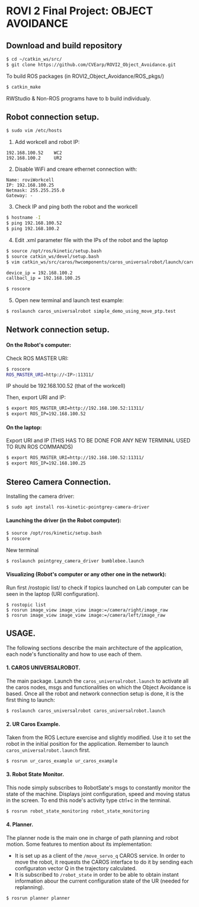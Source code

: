 # ROVI 2 Final Project: OBJECT AVOIDANCE

## Download and build repository

```sh
$ cd ~/catkin_ws/src/
$ git clone https://github.com/CVEarp/ROVI2_Object_Avoidance.git
```

To build ROS packages (in ROVI2\_Object\_Avoidance/ROS\_pkgs/)

```sh
$ catkin_make
```

RWStudio & Non-ROS programs have to b build individualy.

## Robot connection setup.

```sh
$ sudo vim /etc/hosts
```

1. Add workcell and robot IP:

```
192.168.100.52    WC2
192.168.100.2     UR2
```

2. Disable WiFi and creare ethernet connection with:

```
Name: roviWorkcell
IP: 192.168.100.25
Netmask: 255.255.255.0
Gateway: -
```

3. Check IP and ping both the robot and the workcell

```sh
$ hostname -I
$ ping 192.168.100.52
$ ping 192.168.100.2
```

4.  Edit .xml parameter file with the IPs of the robot and the laptop 

```sh
$ source /opt/ros/kinetic/setup.bash
$ source catkin_ws/devel/setup.bash
$ vim catkin_ws/src/caros/hwcomponents/caros_universalrobot/launch/caros_universalrobot_param.xml

device_ip = 192.168.100.2
callbacl_ip = 192.168.100.25

$ roscore
```
5. Open new terminal and launch test example:

```sh
$ roslaunch caros_universalrobot simple_demo_using_move_ptp.test
```

## Network connection setup.

#### On the Robot's computer:

Check ROS MASTER URI:

```sh
$ roscore
ROS_MASTER_URI=http://<IP>:11311/
```

IP should be 192.168.100.52 (that of the workcell)

Then, export URI and IP:

```sh
$ export ROS_MASTER_URI=http://192.168.100.52:11311/
$ export ROS_IP=192.168.100.52
```

#### On the laptop:

Export URI and IP (THIS HAS TO BE DONE FOR ANY NEW TERMINAL USED TO RUN ROS COMMANDS) 

```sh
$ export ROS_MASTER_URI=http://192.168.100.52:11311/
$ export ROS_IP=192.168.100.25
```

## Stereo Camera Connection.

Installing the camera driver:

```sh
$ sudo apt install ros-kinetic-pointgrey-camera-driver
```

#### Launching the driver (in the Robot computer):

```sh
$ source /opt/ros/kinetic/setup.bash
$ roscore
```

New terminal

```sh
$ roslaunch pointgrey_camera_driver bumblebee.launch
```

#### Visualizing (Robot's computer or any other one in the network):

Run first /rostopic list/ to check if topics launched on Lab computer can be seen in the laptop (URI configuration). 

```
$ rostopic list
$ rosrun image_view image_view image:=/camera/right/image_raw
$ rosrun image_view image_view image:=/camera/left/image_raw
```

## USAGE.

The following sections describe the main architecture of the application, each node's functionality and how to use each of them.

#### 1. CAROS UNIVERSALROBOT.

The main package. Launch the `caros_universalrobot.launch` to activate all the caros nodes, msgs and functionalities on which the Object Avoidance is based. Once all the robot and network connection setup is done, it is the first thing to launch:

```sh
$ roslaunch caros_universalrobot caros_universalrobot.launch
```

#### 2. UR Caros Example.

Taken from the ROS Lecture exercise and slightly modified. Use it to set the robot in the initial position for the application. Remember to launch `caros_universalrobot.launch` first.

```sh
$ rosrun ur_caros_example ur_caros_example
```

#### 3. Robot State Monitor.

This node simply subscribes to RobotSate's msgs to constantly monitor the state of the machine. Displays joint configuration, speed and moving status in the screen. To end this node's activity type ctrl+c in the terminal.

```sh
$ rosrun robot_state_monitoring robot_state_monitoring
```

#### 4. Planner.

The planner node is the main one in charge of path planning and robot motion. Some features to mention about its implementation:

 - It is set up as a client of the `/move_servo_q` CAROS service. In order to move the robot, it requests the CAROS interface to do it by sending each configuraton vector Q in the trajectory calculated.
 - It is subscribed to `/robot_state` in order to be able to obtain instant information abour the current configuration state of the UR (needed for replanning). 

```sh
$ rosrun planner planner
```
